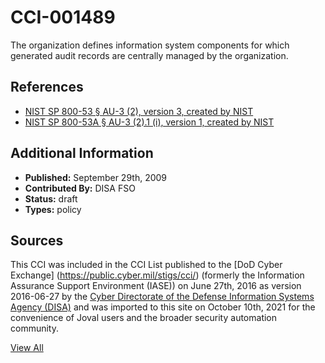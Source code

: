 # CCI-001489

The organization defines information system components for which generated audit records are centrally managed by the organization.

## References ##

* [NIST SP 800-53 § AU-3 (2), version 3, created by NIST](http://csrc.nist.gov/publications/PubsSPs.html)
* [NIST SP 800-53A § AU-3 (2).1 (i), version 1, created by NIST](http://csrc.nist.gov/publications/PubsSPs.html)


## Additional Information ##

* **Published:** September 29th, 2009
* **Contributed By:** DISA FSO
* **Status:** draft
* **Types:** policy

## Sources ##

This CCI was included in the CCI List published to the [DoD Cyber Exchange]
(https://public.cyber.mil/stigs/cci/) (formerly the Information Assurance Support Environment
(IASE)) on June 27th, 2016 as version 2016-06-27 by the [Cyber Directorate of the Defense 
Information Systems Agency (DISA)](https://public.cyber.mil/about-cyber/) and was imported to 
this site on October 10th, 2021 for the convenience of Joval users and the broader security automation community.

[View All](../README.md)
